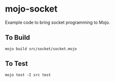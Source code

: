 # mojo-socket

Example code to bring socket programming to Mojo.

## To Build

```
mojo build src/socket/socket.mojo
```

## To Test

```
mojo test -I src test
```
